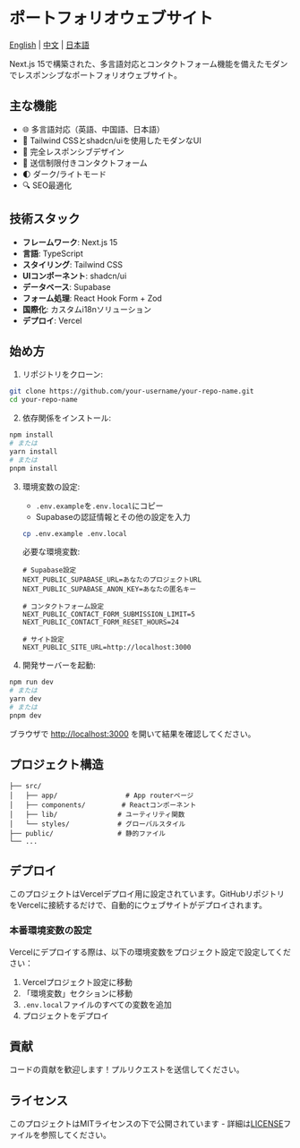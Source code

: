 # ポートフォリオウェブサイト

[English](README.md) | [中文](README.zh.md) | [日本語](README.ja.md)

Next.js 15で構築された、多言語対応とコンタクトフォーム機能を備えたモダンでレスポンシブなポートフォリオウェブサイト。

## 主な機能

- 🌐 多言語対応（英語、中国語、日本語）
- 🎨 Tailwind CSSとshadcn/uiを使用したモダンなUI
- 📱 完全レスポンシブデザイン
- 📝 送信制限付きコンタクトフォーム
- 🌓 ダーク/ライトモード
- 🔍 SEO最適化

## 技術スタック

- **フレームワーク**: Next.js 15
- **言語**: TypeScript
- **スタイリング**: Tailwind CSS
- **UIコンポーネント**: shadcn/ui
- **データベース**: Supabase
- **フォーム処理**: React Hook Form + Zod
- **国際化**: カスタムi18nソリューション
- **デプロイ**: Vercel

## 始め方

1. リポジトリをクローン:
```bash
git clone https://github.com/your-username/your-repo-name.git
cd your-repo-name
```

2. 依存関係をインストール:
```bash
npm install
# または
yarn install
# または
pnpm install
```

3. 環境変数の設定:
   - `.env.example`を`.env.local`にコピー
   - Supabaseの認証情報とその他の設定を入力
   ```bash
   cp .env.example .env.local
   ```
   必要な環境変数:
   ```env
   # Supabase設定
   NEXT_PUBLIC_SUPABASE_URL=あなたのプロジェクトURL
   NEXT_PUBLIC_SUPABASE_ANON_KEY=あなたの匿名キー

   # コンタクトフォーム設定
   NEXT_PUBLIC_CONTACT_FORM_SUBMISSION_LIMIT=5
   NEXT_PUBLIC_CONTACT_FORM_RESET_HOURS=24

   # サイト設定
   NEXT_PUBLIC_SITE_URL=http://localhost:3000
   ```

4. 開発サーバーを起動:
```bash
npm run dev
# または
yarn dev
# または
pnpm dev
```

ブラウザで [http://localhost:3000](http://localhost:3000) を開いて結果を確認してください。

## プロジェクト構造

```
├── src/
│   ├── app/                 # App routerページ
│   ├── components/         # Reactコンポーネント
│   ├── lib/               # ユーティリティ関数
│   └── styles/            # グローバルスタイル
├── public/                # 静的ファイル
└── ...
```

## デプロイ

このプロジェクトはVercelデプロイ用に設定されています。GitHubリポジトリをVercelに接続するだけで、自動的にウェブサイトがデプロイされます。

### 本番環境変数の設定

Vercelにデプロイする際は、以下の環境変数をプロジェクト設定で設定してください：

1. Vercelプロジェクト設定に移動
2. 「環境変数」セクションに移動
3. `.env.local`ファイルのすべての変数を追加
4. プロジェクトをデプロイ

## 貢献

コードの貢献を歓迎します！プルリクエストを送信してください。

## ライセンス

このプロジェクトはMITライセンスの下で公開されています - 詳細は[LICENSE](LICENSE)ファイルを参照してください。 
